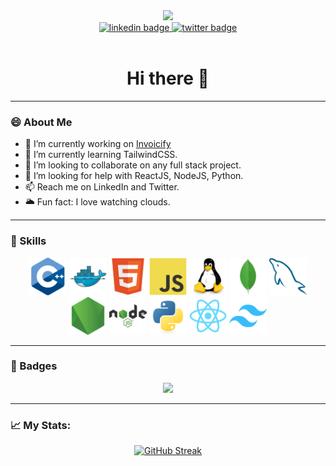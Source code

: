 <div id="header" align="center">
  <img src="https://media.giphy.com/media/1iNaqIJqEjxhOwUabo/giphy.gif" width="300" />
  <div id="badges">
    <a href="https://www.linkedin.com/in/darish-khan-7113b2170">
      <img src="https://img.shields.io/badge/LinkedIn-blue?logo=linkedin&logoColor=white&style=for-the-badge" alt="linkedin badge" />
    </a>
    <a href="https://twitter.com/darish155">
      <img src="https://img.shields.io/badge/Twitter-blue?logo=twitter&logoColor=white&style=for-the-badge" alt="twitter badge" />
    </a>
  </div>
  <img src="https://komarev.com/ghpvc/?username=darishkhan&style=flat-square&color=yellow" alt=""/>
  <h1>
     Hi there 👋
  </h1>
</div>

---
### 😄 About Me
- 🔭 I’m currently working on <a href="https://github.com/Aditya10T/BillingApp">Invoicify</a>
- 🌱 I’m currently learning TailwindCSS.
- 👯 I’m looking to collaborate on any full stack project.
- 🤔 I’m looking for help with ReactJS, NodeJS, Python.
- 📫 Reach me on LinkedIn and Twitter.
- 🌥️ Fun fact: I love watching clouds.

---
### 🧰 Skills 
<div id="tools" align="center">
  <img src="https://github.com/devicons/devicon/blob/master/icons/cplusplus/cplusplus-original.svg" width="60"/>
  <img src="https://raw.githubusercontent.com/devicons/devicon/55609aa5bd817ff167afce0d965585c92040787a/icons/docker/docker-original.svg" width="60"/>
  <img src="https://raw.githubusercontent.com/devicons/devicon/55609aa5bd817ff167afce0d965585c92040787a/icons/html5/html5-original.svg" width="60"/>
  <img src="https://raw.githubusercontent.com/devicons/devicon/55609aa5bd817ff167afce0d965585c92040787a/icons/javascript/javascript-original.svg" width="60"/>
  <img src="https://raw.githubusercontent.com/devicons/devicon/55609aa5bd817ff167afce0d965585c92040787a/icons/linux/linux-original.svg" width="60"/>
  <img src="https://raw.githubusercontent.com/devicons/devicon/55609aa5bd817ff167afce0d965585c92040787a/icons/mongodb/mongodb-original.svg" width="60"/>
  <img src="https://raw.githubusercontent.com/devicons/devicon/55609aa5bd817ff167afce0d965585c92040787a/icons/mysql/mysql-original.svg" width="60"/>
  <img src="https://raw.githubusercontent.com/devicons/devicon/55609aa5bd817ff167afce0d965585c92040787a/icons/nodejs/nodejs-original.svg" width="60"/>
  <img src="https://raw.githubusercontent.com/devicons/devicon/55609aa5bd817ff167afce0d965585c92040787a/icons/nodejs/nodejs-original-wordmark.svg" width="60"/>
  <img src="https://raw.githubusercontent.com/devicons/devicon/55609aa5bd817ff167afce0d965585c92040787a/icons/python/python-original.svg" width="60"/>
  <img src="https://raw.githubusercontent.com/devicons/devicon/55609aa5bd817ff167afce0d965585c92040787a/icons/react/react-original.svg" width="60"/>
  <img src="https://raw.githubusercontent.com/devicons/devicon/55609aa5bd817ff167afce0d965585c92040787a/icons/tailwindcss/tailwindcss-plain.svg" width="60"/>
</div>

---
### 🏅 Badges 
<div id="badges" align="center">
  <img  src="https://images.credly.com/size/680x680/images/0bf0f2da-a699-4c82-82e2-56dcf1f2e1c7/image.png" width="200"/>
</div>

---

### 📈 My Stats: 
<div id="stats" align="center">
  <a href="https://git.io/streak-stats">
    <img src="https://streak-stats.demolab.com?user=darishkhan&theme=iceberg&hide_border=true" alt="GitHub Streak" />
  </a>
</div>


  

